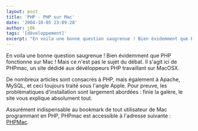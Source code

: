 ```yaml
---
layout: post
title: 'PHP - PHP sur Mac'
date: '2004-10-05 23:09:28'
author: j0k
tags: '[développement]'
excerpt: "En voila une bonne question saugrenue ! Bien évidemment que PHP fonctionne sur Mac !  \nMais ce n'est pas le sujet du débat. Il s'agit ici de PHPmac, un site dédidé aux dévéloppeurs PHP travaillant sur MacOSX."
---
```


En voila une bonne question saugrenue ! Bien évidemment que PHP fonctionne sur Mac ! Mais ce n'est pas le sujet du débat. Il s'agit ici de PHPmac, un site dédidé aux dévéloppeurs PHP travaillant sur MacOSX.

De nombreux articles sont consacrés à PHP, mais également à Apache, MySQL, et ceci toujours traité sous l'angle Apple. Pour preuve, les problèmatiques d'installation sont largement abordées : finie la galère, le site vous explique absolument tout.

Assurément indispensable au bookmark de tout utilisateur de Mac programmant en PHP, PHPmac est accessible à l'adresse suivante : [PHPMac](http://www.phpmac.com).


